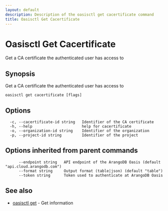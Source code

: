 ```yaml
---
layout: default
description: Description of the oasisctl get cacertificate command
title: Oasisctl Get Cacertificate
---
```

# Oasisctl Get Cacertificate

Get a CA certificate the authenticated user has access to

## Synopsis

Get a CA certificate the authenticated user has access to

```
oasisctl get cacertificate [flags]
```

## Options

```
  -c, --cacertificate-id string   Identifier of the CA certificate
  -h, --help                      help for cacertificate
  -o, --organization-id string    Identifier of the organization
  -p, --project-id string         Identifier of the project
```

## Options inherited from parent commands

```
      --endpoint string   API endpoint of the ArangoDB Oasis (default "api.cloud.arangodb.com")
      --format string     Output format (table|json) (default "table")
      --token string      Token used to authenticate at ArangoDB Oasis
```

## See also

* [oasisctl get](oasisctl-get.html)	 - Get information

